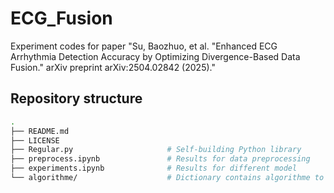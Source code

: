 # ECG_Fusion
Experiment codes for paper "Su, Baozhuo, et al. "Enhanced ECG Arrhythmia Detection Accuracy by Optimizing Divergence-Based Data Fusion." arXiv preprint arXiv:2504.02842 (2025)." 

## Repository structure
```bash
.
├── README.md
├── LICENSE
├── Regular.py                     # Self-building Python library
├── preprocess.ipynb               # Results for data preprocessing
├── experiments.ipynb              # Results for different model
└── algorithme/                    # Dictionary contains algorithme to process gaussian and non-gaussian features.
```


